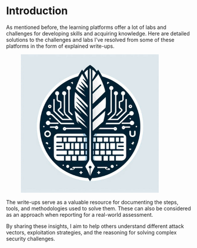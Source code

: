 # Introduction

As mentioned before, the learning platforms offer a lot of labs and challenges for developing skills and acquiring knowledge. Here are detailed solutions to the challenges and labs I’ve resolved from some of these platforms in the form of explained write-ups.

<figure><img src="../.gitbook/assets/image (4) (1) (1) (1).png" alt="" width="375"><figcaption></figcaption></figure>

The write-ups serve as a valuable resource for documenting the steps, tools, and methodologies used to solve them. These can also be considered as an approach when reporting for a real-world assessment.

By sharing these insights, I aim to help others understand different attack vectors, exploitation strategies, and the reasoning for solving complex security challenges.
